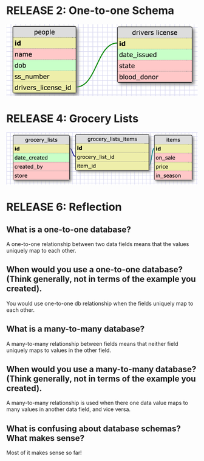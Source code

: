 # RELEASE 2: One-to-one Schema
[<img src="../imgs/one-to-one.png">](Link)

# RELEASE 4: Grocery Lists
[<img src="../imgs/grocery-list.png">](Link)



# RELEASE 6: Reflection

## What is a one-to-one database?
A one-to-one relationship between two data fields means that the values uniquely map to each other. 

## When would you use a one-to-one database? (Think generally, not in terms of the example you created).
You would use one-to-one db relationship when the fields uniquely map to each other.

## What is a many-to-many database?
A many-to-many relationship between fields means that neither field uniquely maps to values in the other field.  

## When would you use a many-to-many database? (Think generally, not in terms of the example you created).
A many-to-many relationship is used when there one data value maps to many values in another data field, and vice versa. 

## What is confusing about database schemas? What makes sense?
Most of it makes sense so far!
